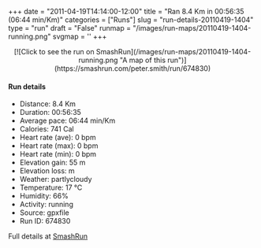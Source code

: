 +++
date = "2011-04-19T14:14:00-12:00"
title = "Ran 8.4 Km in 00:56:35 (06:44 min/Km)"
categories = ["Runs"]
slug = "run-details-20110419-1404"
type = "run"
draft = "False"
runmap = "/images/run-maps/20110419-1404-running.png"
svgmap = '<polyline points="20 0, 22 7, 32 16, 34 27, 46 46, 47 49, 28 63, 25 80, 30 88, 53 98, 66 94, 70 88, 60 67, 69 63, 74 78, 69 90, 61 98, 68 89, 61 64, 70 62, 75 83, 71 91, 58 100, 70 90, 61 64, 69 61, 77 78, 74 87, 60 98, 70 87, 60 63, 70 61, 79 75, 70 91, 60 98, 68 87, 59 63, 71 61, 78 76, 72 92, 60 98, 69 88, 60 64, 71 60, 77 77, 71 91, 61 97, 65 94, 70 88, 60 63, 71 60, 78 75, 69 91, 68 92, 59 99, 57 97, 69 90, 71 84, 58 64, 58 56, 43 38, 38 30, 36 24, 39 18">'
+++



<!--more-->

<center>
[![Click to see the run on SmashRun](/images/run-maps/20110419-1404-running.png "A map of this run")](https://smashrun.com/peter.smith/run/674830)
</center>

#### Run details

* Distance: 8.4 Km
* Duration: 00:56:35
* Average pace: 06:44 min/Km
* Calories: 741 Cal
* Heart rate (ave): 0 bpm
* Heart rate (max): 0 bpm
* Heart rate (min): 0 bpm
* Elevation gain: 55 m
* Elevation loss:  m
* Weather: partlycloudy
* Temperature: 17 &deg;C
* Humidity: 66%
* Activity: running
* Source: gpxfile
* Run ID: 674830

Full details at [SmashRun](https://smashrun.com/peter.smith/run/674830)